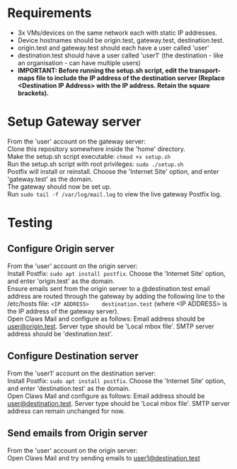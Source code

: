 # Requirements
- 3x VMs/devices on the same network each with static IP addresses.
- Device hostnames should be origin.test, gateway.test, destination.test.
- origin.test and gateway.test should each have a user called 'user'
- destination.test should have a user called 'user1' (the destination - like an organisation - can have multiple users)
- __IMPORTANT: Before running the setup.sh script, edit the transport-maps file to include the IP address of the destination server (Replace \<Destination IP Address> with the IP address. Retain the square brackets).__

# Setup Gateway server
From the 'user' account on the gateway server:  
Clone this repository somewhere inside the 'home' directory.  
Make the setup.sh script executable: `chmod +x setup.sh`  
Run the setup.sh script with root privileges: `sudo ./setup.sh`  
Postfix will install or reinstall. Choose the 'Internet Site' option, and enter 'gateway.test' as the domain.  
The gateway should now be set up.  
Run `sudo tail -f /var/log/mail.log` to view the live gateway Postfix log.

# Testing
## Configure Origin server
From the 'user' account on the origin server:  
Install Postfix: `sudo apt install postfix`. Choose the 'Internet Site' option, and enter 'origin.test' as the domain.  
Ensure emails sent from the origin server to a @destination.test email address are routed through the gateway by adding the following line to the /etc/hosts file: `<IP ADDRESS>    destination.test` (where \<IP ADDRESS> is the IP address of the gateway server).  
Open Claws Mail and configure as follows: Email address should be user@origin.test. Server type should be 'Local mbox file'. SMTP server address should be 'destination.test'.

## Configure Destination server
From the 'user1' account on the destination server:  
Install Postfix: `sudo apt install postfix`. Choose the 'Internet Site' option, and enter 'destination.test' as the domain.  
Open Claws Mail and configure as follows:  Email address should be user@destination.test. Server type should be 'Local mbox file'. SMTP server address can remain unchanged for now.

## Send emails from Origin server
From the 'user' account on the origin server:  
Open Claws Mail and try sending emails to user1@destination.test
